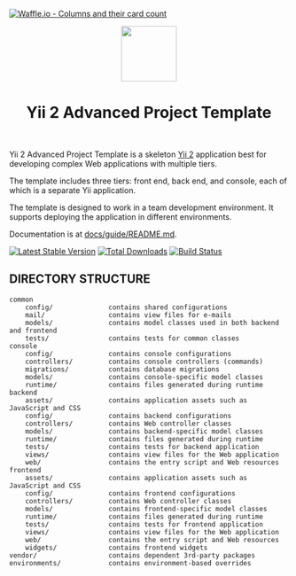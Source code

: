  [![Waffle.io - Columns and their card count](https://badge.waffle.io/mavalroot/the-artchive.svg?columns=all)](https://waffle.io/mavalroot/the-artchive) 

<p align="center">
    <a href="https://github.com/yiisoft" target="_blank">
        <img src="https://avatars0.githubusercontent.com/u/993323" height="100px">
    </a>
    <h1 align="center">Yii 2 Advanced Project Template</h1>
    <br>
</p>

Yii 2 Advanced Project Template is a skeleton [Yii 2](http://www.yiiframework.com/) application best for
developing complex Web applications with multiple tiers.

The template includes three tiers: front end, back end, and console, each of which
is a separate Yii application.

The template is designed to work in a team development environment. It supports
deploying the application in different environments.

Documentation is at [docs/guide/README.md](docs/guide/README.md).

[![Latest Stable Version](https://img.shields.io/packagist/v/yiisoft/yii2-app-advanced.svg)](https://packagist.org/packages/yiisoft/yii2-app-advanced)
[![Total Downloads](https://img.shields.io/packagist/dt/yiisoft/yii2-app-advanced.svg)](https://packagist.org/packages/yiisoft/yii2-app-advanced)
[![Build Status](https://travis-ci.org/yiisoft/yii2-app-advanced.svg?branch=master)](https://travis-ci.org/yiisoft/yii2-app-advanced)

DIRECTORY STRUCTURE
-------------------

```
common
    config/              contains shared configurations
    mail/                contains view files for e-mails
    models/              contains model classes used in both backend and frontend
    tests/               contains tests for common classes
console
    config/              contains console configurations
    controllers/         contains console controllers (commands)
    migrations/          contains database migrations
    models/              contains console-specific model classes
    runtime/             contains files generated during runtime
backend
    assets/              contains application assets such as JavaScript and CSS
    config/              contains backend configurations
    controllers/         contains Web controller classes
    models/              contains backend-specific model classes
    runtime/             contains files generated during runtime
    tests/               contains tests for backend application
    views/               contains view files for the Web application
    web/                 contains the entry script and Web resources
frontend
    assets/              contains application assets such as JavaScript and CSS
    config/              contains frontend configurations
    controllers/         contains Web controller classes
    models/              contains frontend-specific model classes
    runtime/             contains files generated during runtime
    tests/               contains tests for frontend application
    views/               contains view files for the Web application
    web/                 contains the entry script and Web resources
    widgets/             contains frontend widgets
vendor/                  contains dependent 3rd-party packages
environments/            contains environment-based overrides
```
